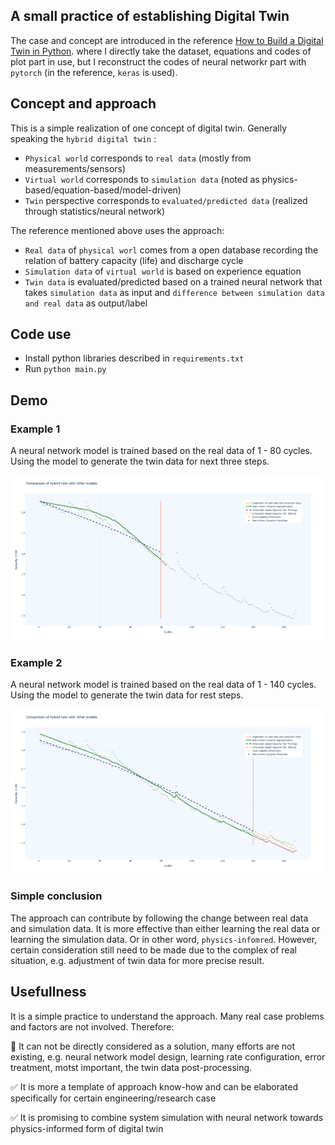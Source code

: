 ## A small practice of establishing Digital Twin

The case and concept are introduced in the reference [How to Build a Digital Twin in Python](https://towardsdatascience.com/how-to-build-a-digital-twin-b31058fd5d3e). where I directly take the dataset, equations and codes of plot part in use, but I reconstruct the codes of neural networkr part with `pytorch` (in the reference, `keras` is used).

## Concept and approach

This is a simple realization of one concept of digital twin. Generally speaking the `hybrid digital twin` :

- `Physical world` corresponds to `real data` (mostly from measurements/sensors)
- `Virtual world` corresponds to `simulation data` (noted as physics-based/equation-based/model-driven)
- `Twin` perspective corresponds to `evaluated/predicted data` (realized through statistics/neural network)

The reference mentioned above uses the approach:

- `Real data` of `physical worl` comes from a open database recording the relation of battery capacity (life) and discharge cycle
- `Simulation data` of `virtual world` is based on experience equation
- `Twin data` is evaluated/predicted based on a trained neural network that takes `simulation data` as input and `difference between simulation data and real data` as output/label

## Code use

- Install python libraries described in `requirements.txt`
- Run `python main.py`

## Demo 

### Example 1

A neural network model is trained based on the real data of 1 - 80 cycles. Using the model to generate the twin data for next three steps.

![e1](./assets/three_step_prediction.png)

### Example 2

A neural network model is trained based on the real data of 1 - 140 cycles. Using the model to generate the twin data for rest steps.

![e2](./assets/more_step_prediction.png)

### Simple conclusion

The approach can contribute by following the change between real data and simulation data. It is more effective than either learning the real data or learning the simulation data. Or in other word, `physics-infomred`. However, certain consideration still need to be made due to the complex of real situation, e.g. adjustment of twin data for more precise result.

## Usefullness

It is a simple practice to understand the approach. Many real case problems and factors are not involved. Therefore:

:no_entry_sign: It can not be directly considered as a solution, many efforts are not existing, e.g. neural network model design, learning rate configuration, error treatment, motst important, the twin data post-processing.

:white_check_mark: It is more a template of approach know-how and can be elaborated specifically for certain engineering/research case

:white_check_mark: It is promising to combine system simulation with neural network towards physics-informed form of digital twin



